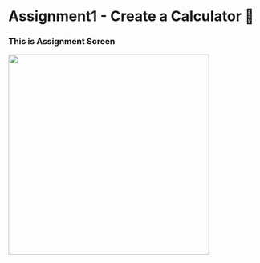 # Assignment1 - Create a Calculator 🧮
### This is Assignment Screen

<img src="https://github.com/user-attachments/assets/dfc3f588-0c6b-4abc-be78-8f718e65d7fc" width="400"/>
